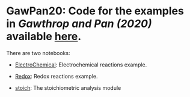 # GawPan20: Code for the examples in <cite data-cite="GawPan20X">Gawthrop and Pan (2020)</cite> available [here](https://arxiv.org/abs/2009.02217).

There are two notebooks:

- [ElectroChemical](https://nbviewer.jupyter.org/github/gawthrop/GawPan20/blob/master/ElectroChemical.ipynb): Electrochemical reactions example.

- [Redox](https://nbviewer.jupyter.org/github/gawthrop/GawPan20/blob/master/Redox.ipynb): Redox reactions example.

- [stoich](https://nbviewer.jupyter.org/github/gawthrop/BondGraphTools-Biomolecular/tree/master/stoich.ipynb): The stoichiometric analysis module
